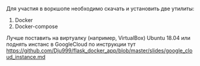 Для участия в воркшопе необходимо скачать и установить две утилиты:
1) Docker 
2) Docker-compose

Лучше поставить на виртуалку (например, VirtualBox) Ubuntu 18.04 или поднять инстанс в GoogleCloud по инструкции тут https://github.com/Dju999/flask_docker_app/blob/master/slides/google_cloud_instance.md
